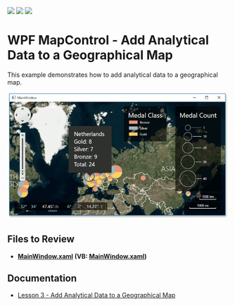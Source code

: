 <!-- default badges list -->
![](https://img.shields.io/endpoint?url=https://codecentral.devexpress.com/api/v1/VersionRange/128571954/22.2.2%2B)
[![](https://img.shields.io/badge/Open_in_DevExpress_Support_Center-FF7200?style=flat-square&logo=DevExpress&logoColor=white)](https://supportcenter.devexpress.com/ticket/details/T177876)
[![](https://img.shields.io/badge/📖_How_to_use_DevExpress_Examples-e9f6fc?style=flat-square)](https://docs.devexpress.com/GeneralInformation/403183)
<!-- default badges end -->

# WPF MapControl - Add Analytical Data to a Geographical Map

This example demonstrates how to add analytical data to a geographical map.

![Map](./images/Map.png)

## Files to Review

* **[MainWindow.xaml](./CS/Wpf_MapControl_Lesson3/MainWindow.xaml) (VB: [MainWindow.xaml](./VB/Wpf_MapControl_Lesson3/MainWindow.xaml))**

## Documentation 

* [Lesson 3 - Add Analytical Data to a Geographical Map](https://docs.devexpress.com/WPF/17751/controls-and-libraries/map-control/getting-started/lesson-3-add-analytical-data-to-a-geographical-map)
